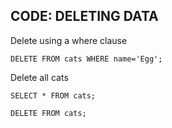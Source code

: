 ## CODE: DELETING DATA

Delete using a where clause

`DELETE FROM cats WHERE name='Egg';`

Delete all cats
 
`SELECT * FROM cats;`
 
`DELETE FROM cats;`